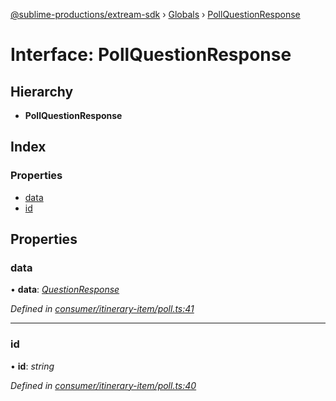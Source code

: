 [@sublime-productions/extream-sdk](../README.md) › [Globals](../globals.md) › [PollQuestionResponse](pollquestionresponse.md)

# Interface: PollQuestionResponse

## Hierarchy

* **PollQuestionResponse**

## Index

### Properties

* [data](pollquestionresponse.md#data)
* [id](pollquestionresponse.md#id)

## Properties

###  data

• **data**: *[QuestionResponse](questionresponse.md)*

*Defined in [consumer/itinerary-item/poll.ts:41](https://github.com/Extream-SaaS/ex-sdk/blob/936e0b7/src/consumer/itinerary-item/poll.ts#L41)*

___

###  id

• **id**: *string*

*Defined in [consumer/itinerary-item/poll.ts:40](https://github.com/Extream-SaaS/ex-sdk/blob/936e0b7/src/consumer/itinerary-item/poll.ts#L40)*
